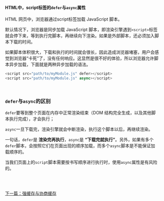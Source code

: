 #### HTML中，script标签的`defer`与`async`属性

HTML 网页中，浏览器通过script标签加载 JavaScript 脚本。

默认情况下，浏览器是同步加载 JavaScript 脚本，即渲染引擎遇到`<script>`标签就会停下来，等到执行完脚本，再继续向下渲染。如果是外部脚本，还必须加入脚本下载的时间。

如果脚本体积很大，下载和执行的时间就会很长，因此造成浏览器堵塞，用户会感觉到浏览器“卡死”了，没有任何响应。这显然是很不好的体验，所以浏览器允许脚本异步加载，下面就是两种异步加载的语法。

```javascript
<script src="path/to/myModule.js" defer></script>
<script src="path/to/myModule.js" async></script>
```

<br>

### `defer`与`async`的区别

`defer`要等到整个页面在内存中正常渲染结束（DOM 结构完全生成，以及其他脚本执行完成），才会执行；

`async`一旦下载完，渲染引擎就会中断渲染，执行这个脚本以后，再继续渲染。

一句话，`defer`是 **渲染完再执行**，`async`是 **“下载完就执行”**。另外，如果有多个`defer`脚本，会按照它们在页面出现的顺序加载，而多个`async`脚本是不能保证加载顺序的。


当我们页面上的`script`脚本需要按书写顺序进行执行时，使用`async`属性是有风险的。

<br>
<br>

[下一篇：强缓存与协商缓存](/JS_basic/强缓存与协商缓存)